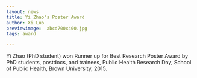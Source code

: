 ```yaml
---
layout: news
title: Yi Zhao's Poster Award
author: Xi Luo
previewimage:  abcd700x400.jpg
tags: award

---
```

Yi Zhao (PhD student) won Runner up for Best Research Poster Award by PhD students, postdocs, and trainees, Public Health Research Day, School of Public Health, Brown University, 2015.





